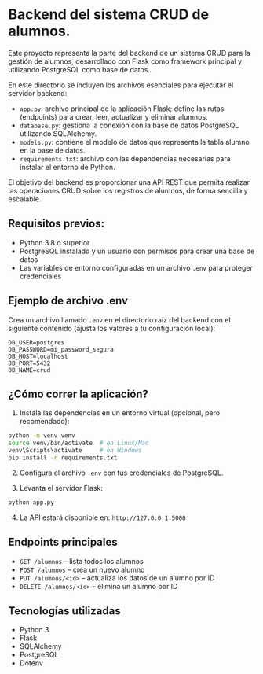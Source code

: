 # Backend del sistema CRUD de alumnos.

Este proyecto representa la parte del backend de un sistema CRUD para la gestión de alumnos, desarrollado con Flask como framework principal y utilizando PostgreSQL como base de datos.

En este directorio se incluyen los archivos esenciales para ejecutar el servidor backend:

- `app.py`: archivo principal de la aplicación Flask; define las rutas (endpoints) para crear, leer, actualizar y eliminar alumnos.
- `database.py`: gestiona la conexión con la base de datos PostgreSQL utilizando SQLAlchemy.
- `models.py`: contiene el modelo de datos que representa la tabla alumno en la base de datos.
- `requirements.txt`: archivo con las dependencias necesarias para instalar el entorno de Python.

El objetivo del backend es proporcionar una API REST que permita realizar las operaciones CRUD sobre los registros de alumnos, de forma sencilla y escalable.

## Requisitos previos:

- Python 3.8 o superior
- PostgreSQL instalado y un usuario con permisos para crear una base de datos
- Las variables de entorno configuradas en un archivo `.env` para proteger credenciales

## Ejemplo de archivo .env

Crea un archivo llamado `.env` en el directorio raíz del backend con el siguiente contenido (ajusta los valores a tu configuración local):

```
DB_USER=postgres
DB_PASSWORD=mi_password_segura
DB_HOST=localhost
DB_PORT=5432
DB_NAME=crud
```

## ¿Cómo correr la aplicación?

1. Instala las dependencias en un entorno virtual (opcional, pero recomendado):

```bash
python -m venv venv
source venv/bin/activate  # en Linux/Mac
venv\Scripts\activate     # en Windows
pip install -r requirements.txt
```

2. Configura el archivo `.env` con tus credenciales de PostgreSQL.

3. Levanta el servidor Flask:

```bash
python app.py
```

4. La API estará disponible en: `http://127.0.0.1:5000`

## Endpoints principales

- `GET /alumnos` – lista todos los alumnos
- `POST /alumnos` – crea un nuevo alumno
- `PUT /alumnos/<id>` – actualiza los datos de un alumno por ID
- `DELETE /alumnos/<id>` – elimina un alumno por ID

## Tecnologías utilizadas

- Python 3
- Flask
- SQLAlchemy
- PostgreSQL
- Dotenv
